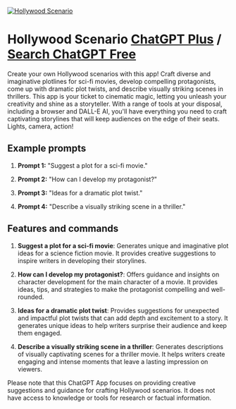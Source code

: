 
[![Hollywood Scenario](https://files.oaiusercontent.com/file-XgPn9WkyfcGZGyUc9MkEp9c1?se=2123-10-18T20%3A44%3A53Z&sp=r&sv=2021-08-06&sr=b&rscc=max-age%3D31536000%2C%20immutable&rscd=attachment%3B%20filename%3Daa326600-d5c5-40d7-abbe-11bf30c3bd5c.png&sig=pHlsWtepE4IAib563uBKQtTXdVHTZZEThNpha3vu9Q0%3D)](https://chat.openai.com/g/g-4mkWYlnZx-hollywood-scenario)

# Hollywood Scenario [ChatGPT Plus](https://chat.openai.com/g/g-4mkWYlnZx-hollywood-scenario) / [Search ChatGPT Free](https://gptcall.net/index.html#/?search=Hollywood%20Scenario)

Create your own Hollywood scenarios with this app! Craft diverse and imaginative plotlines for sci-fi movies, develop compelling protagonists, come up with dramatic plot twists, and describe visually striking scenes in thrillers. This app is your ticket to cinematic magic, letting you unleash your creativity and shine as a storyteller. With a range of tools at your disposal, including a browser and DALL-E AI, you'll have everything you need to craft captivating storylines that will keep audiences on the edge of their seats. Lights, camera, action!

## Example prompts

1. **Prompt 1:** "Suggest a plot for a sci-fi movie."

2. **Prompt 2:** "How can I develop my protagonist?"

3. **Prompt 3:** "Ideas for a dramatic plot twist."

4. **Prompt 4:** "Describe a visually striking scene in a thriller."

## Features and commands

1. **Suggest a plot for a sci-fi movie**: Generates unique and imaginative plot ideas for a science fiction movie. It provides creative suggestions to inspire writers in developing their storylines.

2. **How can I develop my protagonist?**: Offers guidance and insights on character development for the main character of a movie. It provides ideas, tips, and strategies to make the protagonist compelling and well-rounded.

3. **Ideas for a dramatic plot twist**: Provides suggestions for unexpected and impactful plot twists that can add depth and excitement to a story. It generates unique ideas to help writers surprise their audience and keep them engaged.

4. **Describe a visually striking scene in a thriller**: Generates descriptions of visually captivating scenes for a thriller movie. It helps writers create engaging and intense moments that leave a lasting impression on viewers.

Please note that this ChatGPT App focuses on providing creative suggestions and guidance for crafting Hollywood scenarios. It does not have access to knowledge or tools for research or factual information.


